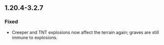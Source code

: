 ## 1.20.4-3.2.7

### Fixed
- Creeper and TNT explosions now affect the terrain again; graves are still immune to explosions.